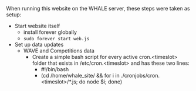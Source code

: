 When running this website on the WHALE server, these steps were taken as setup:

- Start website itself
    + install forever globally
    + `sudo forever start web.js`
- Set up data updates
    + WAVE and Competitions data
        * Create a simple bash script for every active cron.&lt;timeslot&gt; folder that exists in /etc/cron.&lt;timeslot&gt; and has these two lines:
            - #!/bin/bash
            - (cd /home/whale_site/ && for i in ./cronjobs/cron.&lt;timeslot&gt;/*.js; do node $i; done)

